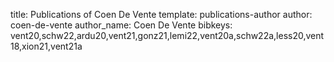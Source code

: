 title: Publications of Coen De Vente
template: publications-author
author: coen-de-vente
author_name: Coen De Vente
bibkeys: vent20,schw22,ardu20,vent21,gonz21,lemi22,vent20a,schw22a,less20,vent18,xion21,vent21a